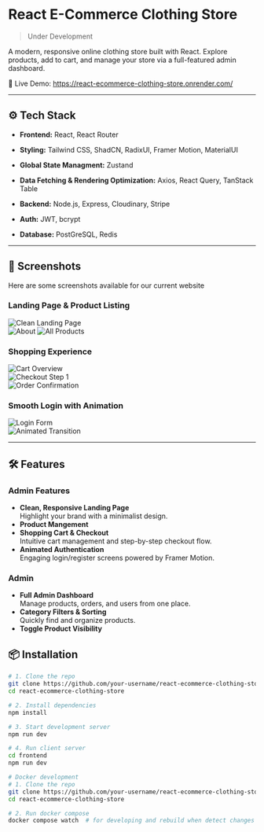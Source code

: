 # React E-Commerce Clothing Store  
> Under Development

A modern, responsive online clothing store built with React. Explore products, add to cart, and manage your store via a full-featured admin dashboard.

🔗 Live Demo: https://react-ecommerce-clothing-store.onrender.com/

---

## ⚙️ Tech Stack

- **Frontend:** React, React Router
- **Styling:** Tailwind CSS, ShadCN, RadixUI, Framer Motion, MaterialUI 
- **Global State Managment:** Zustand
- **Data Fetching & Rendering Optimization:** Axios, React Query, TanStack Table

- **Backend:** Node.js, Express, Cloudinary, Stripe
- **Auth:** JWT, bcrypt  
- **Database:** PostGreSQL, Redis

---
## 📸 Screenshots

Here are some screenshots available for our current website

### Landing Page & Product Listing
![Clean Landing Page](./doc/showcase-images/image-2.jpeg)  
![About](./doc/showcase-images/image17.jpeg)
![All Products](./doc/showcase-images/image.jpeg)  

### Shopping Experience
![Cart Overview](./doc/showcase-images/image-6.jpeg)  
![Checkout Step 1](./doc/showcase-images/image-7.jpeg)  
![Order Confirmation](./doc/showcase-images/image-8.jpeg)

### Smooth Login with Animation
![Login Form](./doc/showcase-images/image-4.jpeg)  
![Animated Transition](./doc/showcase-images/image-5.jpeg)

---

## 🛠️ Features

### Admin Features
- **Clean, Responsive Landing Page**  
  Highlight your brand with a minimalist design.
- **Product Mangement**  
- **Shopping Cart & Checkout**  
  Intuitive cart management and step-by-step checkout flow.
- **Animated Authentication**  
  Engaging login/register screens powered by Framer Motion.

### Admin
- **Full Admin Dashboard**  
  Manage products, orders, and users from one place.
- **Category Filters & Sorting**  
  Quickly find and organize products.
- **Toggle Product Visibility**  




## 📦 Installation

```bash
# 1. Clone the repo
git clone https://github.com/your-username/react-ecommerce-clothing-store.git
cd react-ecommerce-clothing-store

# 2. Install dependencies
npm install

# 3. Start development server
npm run dev

# 4. Run client server
cd frontend
npm run dev

# Docker development
# 1. Clone the repo
git clone https://github.com/your-username/react-ecommerce-clothing-store.git
cd react-ecommerce-clothing-store

# 2. Run docker compose
docker compose watch  # for developing and rebuild when detect changes 